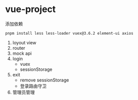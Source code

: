# vue-project

添加依赖

```
pnpm install less less-loader vuex@3.6.2 element-ui axios
```

1. loyout view
2. router
3. mock api
4. login
   - vuex
   - sessionStorage
5. exit
   - remove sessionStorage
   - 登录路由守卫
6. 管理员管理
